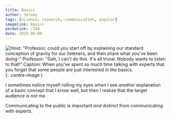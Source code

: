 ```yaml
---
title: Basics
author: Jeremy
tags: [science, research, communication, popular]
imagelink: Basics
permalink: /289
date: 2020-06-08
---
```


![Host: "Professor, could you start off by explaining our standard conception of gravity for our listeners, and then share what you've been doing-" Professor: "Gah, I can't do this. It's all trivial. Nobody wants to listen to that!" Caption: When you've spent so much time talking with experts that you forget that some people are just interested in the basics.](https://res.cloudinary.com/dh3hm8pb7/image/upload/c_scale,q_auto:best/v1535842782/Handwaving/Published/Basics.png){: .centre-image }

I sometimes notice myself rolling my eyes when I see *another* explanation of a basic concept that I know well, but then I realize that the target audience *is not me*.

Communicating to the public is important *and* distinct from communicating with experts.
